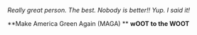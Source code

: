 *Really great person. The best. Nobody is better!!*
_Yup. I said it!_

**Make America Green Again (MAGA) **
__wOOT to the WOOT__
